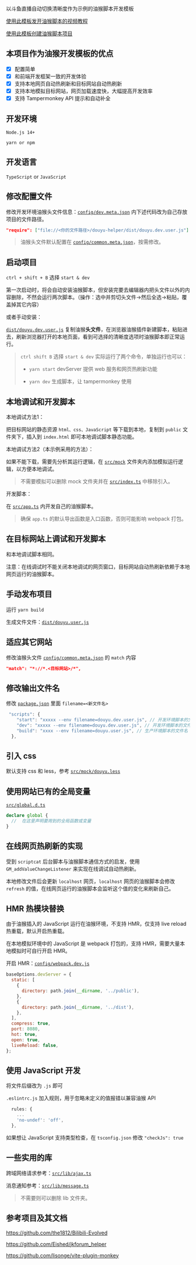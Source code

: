 以斗鱼直播自动切换清晰度作为示例的油猴脚本开发模板

[使用此模板发开油猴脚本的视频教程](https://www.bilibili.com/video/BV1oB4y1478c)

[使用此模板创建油猴脚本项目](https://github.com/Eished/monkey-template/generate)

## 本项目作为油猴开发模板的优点

- [x] 配置简单
- [x] 和前端开发框架一致的开发体验
- [x] 支持本地网页自动热刷新和目标网站自动热刷新
- [x] 支持本地模拟目标网站，网页加载速度快，大幅提高开发效率
- [x] 支持 Tampermonkey API 提示和自动补全

## 开发环境

`Node.js 14+`

`yarn or npm`

## 开发语言

`TypeScript` or `JavaScript`

## 修改配置文件

修改开发环境油猴头文件信息：[`config/dev.meta.json`](config/dev.meta.json) 内下述代码改为自己存放项目的文件路径。

```json
"require": ["file://<你的文件路径>/douyu-helper/dist/douyu.dev.user.js"]
```

> 油猴头文件默认配置在 [`config/common.meta.json`](config/common.meta.json)，按需修改。

## 启动项目

`ctrl + shift + B` 选择 `start & dev`

第一次启动时，将会自动安装油猴脚本，但安装完要去编辑器内把头文件以外的内容删除，不然会运行两次脚本。（操作：选中并剪切头文件->然后全选->粘贴，覆盖掉其它内容）

或者手动安装：

[`dist/douyu.dev.user.js`](dist/douyu.dev.user.js) 复制油猴**头文件**，在浏览器油猴插件新建脚本，粘贴进去，刷新浏览器打开的本地页面，看到可选择的清晰度选项时油猴脚本即正常运行。

> `ctrl shift B` 选择 `start & dev` 实际运行了两个命令，单独运行也可以：
>
> - `yarn start` devServer 提供 web 服务和网页热刷新功能
>
> - `yarn dev` 生成脚本，让 tampermonkey 使用

## 本地调试和开发脚本

本地调试方法1：

把目标网站的静态资源 `html、css、JavaScript` 等下载到本地，复制到 `public` 文件夹下，插入到 `index.html` 即可本地调试脚本静态功能。

本地调试方法2（本示例采用的方法）：

如果不能下载，需要先分析其运行逻辑，在 [`src/mock`](src/mock) 文件夹内添加模拟运行逻辑，以方便本地调试。

> 不需要模拟可以删除 mock 文件夹并在 [`src/index.ts`](src/index.ts) 中移除引入。

开发脚本：

在 [`src/app.ts`](src/app.ts) 内开发自己的油猴脚本。

> 确保 `app.ts` 的默认导出函数是入口函数，否则可能影响 webpack 打包。

## 在目标网站上调试和开发脚本

和本地调试脚本相同。

注意：在线调试时不能关闭本地调试的网页窗口，目标网站自动热刷新依赖于本地网页运行的油猴脚本。

## 手动发布项目

运行 `yarn build`

生成文件文件：[`dist/douyu.user.js`](dist/douyu.user.js)

## 适应其它网站

修改油猴头文件 [`config/common.meta.json`](config/common.meta.json) 的 `match` 内容

```json
"match": "*://*.<目标网站>/*",
```

## 修改输出文件名

修改 [`package.json`](package.json) 里面 `filename=<新文件名>`

```javascript
 "scripts": {
    "start": "xxxxx --env filename=douyu.dev.user.js", // 开发环境脚本的文件名
    "dev": "xxxxx --env filename=douyu.dev.user.js", // 开发环境脚本的文件名
    "build": "xxxx --env filename=douyu.user.js", // 生产环境脚本的文件名
  },
```

## 引入 css

默认支持 css 和 less，参考 [`src/mock/douyu.less`](src/mock/douyu.less)

## 使用网站已有的全局变量

[`src/global.d.ts`](src/global.d.ts)

```typescript
declare global {
  //  在这里声明要用到的全局函数或变量
}
```

## 在线网页热刷新的实现

受到 `scriptcat` 后台脚本与油猴脚本通信方式的启发，使用 `GM_addValueChangeListener` 来实现在线调试自动热刷新。

本地修改文件后会更新 `localhost` 网页，`localhost` 网页的油猴脚本会修改 `refresh` 的值，在线网页运行的油猴脚本会监听这个值的变化来刷新自己。

## HMR 热模块替换

由于油猴插入的 JavaScript 运行在油猴环境，不支持 HMR，仅支持 live reload 热重载，默认开启热重载。

在本地模拟环境中的 JavaScript 是 webpack 打包的，支持 HMR，需要大量本地模拟时可自行开启 HMR。

开启 HMR：[`config/webpack.dev.js`](config/webpack.dev.js)

```javascript
baseOptions.devServer = {
  static: [
    {
      directory: path.join(__dirname, '../public'),
    },
    {
      directory: path.join(__dirname, '../dist'),
    },
  ],
  compress: true,
  port: 8080,
  hot: true,
  open: true,
  liveReload: false,
};
```

## 使用 JavaScript 开发

将文件后缀改为 `.js` 即可

`.eslintrc.js` 加入规则，用于忽略未定义的值报错以兼容油猴 API

```javascript
  rules: {
    ...
    'no-undef': 'off',
  },
```

如果想让 JavaScript 支持类型检查，在 `tsconfig.json` 修改 `"checkJs": true`

## 一些实用的库

跨域网络请求参考：[`src/lib/ajax.ts`](src/lib/ajax.ts)

消息通知参考：[`src/lib/message.ts`](src/lib/message.ts)

> 不需要则可以删除 lib 文件夹。

## 参考项目及其文档

https://github.com/the1812/Bilibili-Evolved

https://github.com/Eished/jkforum_helper

https://github.com/lisonge/vite-plugin-monkey
